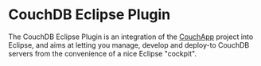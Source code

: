 # CouchDB Eclipse Plugin

The CouchDB Eclipse Plugin is an integration of the [CouchApp](http://github.com/couchapp/couchapp) project into Eclipse, and aims at letting you manage, develop and deploy-to CouchDB servers from the convenience of a nice Eclipse "cockpit".